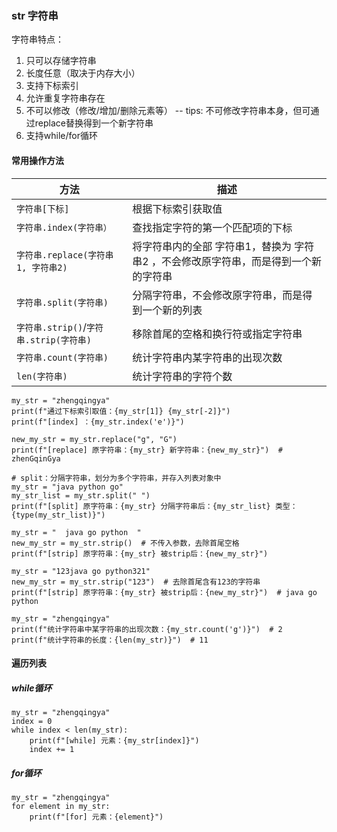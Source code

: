 ### str 字符串

字符串特点：

1. 只可以存储字符串
2. 长度任意（取决于内存大小）
3. 支持下标索引
4. 允许重复字符串存在
5. 不可以修改（修改/增加/删除元素等） -- tips: 不可修改字符串本身，但可通过replace替换得到一个新字符串
6. 支持while/for循环

#### 常用操作方法

| 方法                        | 描述                                           |
|---------------------------|----------------------------------------------|
| `字符串[下标]`                 | 根据下标索引获取值                                    |
| `字符串.index(字符串）`          | 查找指定字符的第一个匹配项的下标                             |
| `字符串.replace(字符串1, 字符串2)` | 将字符串内的全部 字符串1，替换为 字符串2 ，不会修改原字符串，而是得到一个新的字符串 |
| `字符串.split(字符串)`          | 分隔字符串，不会修改原字符串，而是得到一个新的列表            |
| `字符串.strip()`/`字符串.strip(字符串)`            | 移除首尾的空格和换行符或指定字符串                            |
| `字符串.count(字符串)`          | 统计字符串内某字符串的出现次数                              |
| `len(字符串)`                | 统计字符串的字符个数                                   |

```
my_str = "zhengqingya"
print(f"通过下标索引取值：{my_str[1]} {my_str[-2]}")
print(f"[index] ：{my_str.index('e')}")

new_my_str = my_str.replace("g", "G")
print(f"[replace] 原字符串：{my_str} 新字符串：{new_my_str}")  # zhenGqinGya

# split：分隔字符串，划分为多个字符串，并存入列表对象中
my_str = "java python go"
my_str_list = my_str.split(" ")
print(f"[split] 原字符串：{my_str} 分隔字符串后：{my_str_list} 类型：{type(my_str_list)}")

my_str = "  java go python  "
new_my_str = my_str.strip()  # 不传入参数，去除首尾空格
print(f"[strip] 原字符串：{my_str} 被strip后：{new_my_str}")

my_str = "123java go python321"
new_my_str = my_str.strip("123")  # 去除首尾含有123的字符串
print(f"[strip] 原字符串：{my_str} 被strip后：{new_my_str}")  # java go python

my_str = "zhengqingya"
print(f"统计字符串中某字符串的出现次数：{my_str.count('g')}")  # 2
print(f"统计字符串的长度：{len(my_str)}")  # 11
```

#### 遍历列表

##### while循环

```
my_str = "zhengqingya"
index = 0
while index < len(my_str):
    print(f"[while] 元素：{my_str[index]}")
    index += 1
```

##### for循环

```
my_str = "zhengqingya"
for element in my_str:
    print(f"[for] 元素：{element}")
```

